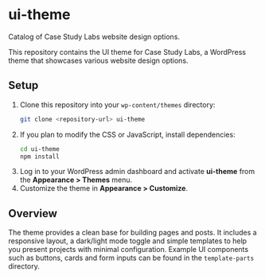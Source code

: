 # ui-theme
Catalog of Case Study Labs website design options.

This repository contains the UI theme for Case Study Labs, a WordPress theme that showcases various website design options.

## Setup

1. Clone this repository into your `wp-content/themes` directory:
   ```bash
   git clone <repository-url> ui-theme
   ```
2. If you plan to modify the CSS or JavaScript, install dependencies:
   ```bash
   cd ui-theme
   npm install
   ```
3. Log in to your WordPress admin dashboard and activate **ui-theme** from the **Appearance > Themes** menu.
4. Customize the theme in **Appearance > Customize**.

## Overview

The theme provides a clean base for building pages and posts. It includes a responsive layout, a dark/light mode toggle and simple templates to help you present projects with minimal configuration. Example UI components such as buttons, cards and form inputs can be found in the `template-parts` directory.
